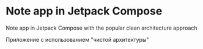 # Note app in Jetpack Compose

Note app in Jetpack Compose with the popular clean architecture approach

Приложение с использованием "чистой архитектуры"
